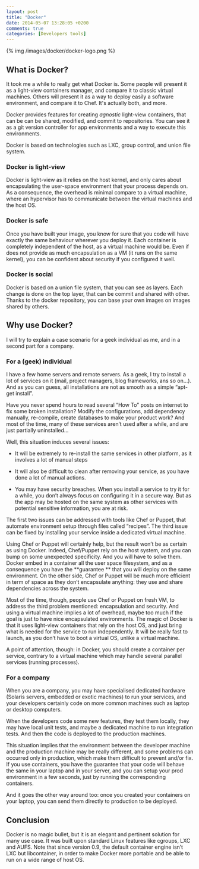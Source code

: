 ```yaml
---
layout: post
title: "Docker"
date: 2014-05-07 13:28:05 +0200
comments: true
categories: [Developers tools]
---
```


{% img /images/docker/docker-logo.png %}

What is Docker?
---------------

It took me a while to really get what Docker is. Some people will present it as a light-view containers manager, and compare it to classic virtual machines. Others will present it as a way to deploy easily a software environment, and compare it to Chef.
It's actually both, and more.

<!-- more -->

Docker provides features for creating *agnostic* light-view containers, that can be can be shared, modified, and commit to repositories.
You can see it as a git version controller for app environments and a way to execute this environments.

Docker is based on technologies such as LXC, group control, and union file system.

### Docker is light-view

Docker is light-view as it relies on the host kernel, and only cares about encapsulating the user-space environment that your process depends on. As a consequence, the overhead is minimal compare to a virtual machine, where an hypervisor has to communicate between the virtual machines and the host OS.

### Docker is safe

Once you have built your image, you know for sure that you code will have exactly the same behaviour wherever you deploy it. Each container is completely independent of the host, as a virtual machine would be. Even if does not provide as much encapsulation as a VM (it runs on the same kernel), you can be confident about security if you configured it well.

### Docker is social

Docker is based on a union file system, that you can see as layers. Each change is done on the top layer, that can be commit and shared with other. Thanks to the docker repository, you can base your own images on images shared by others.

Why use Docker?
---------------------

I will try to explain a case scenario for a geek individual as me, and in a second part for a company.

### For a (geek) individual

I have a few home servers and remote servers. As a geek, I try to install a lot of services on it (mail, project managers, blog frameworks, ans so on...). And as you can guess, all installations are not as smooth as a simple “apt-get install”.

Have you never spend hours to read several “How To” posts on internet to fix some broken installation? Modify the configurations, add dependency manually, re-compile, create databases to make your product work? And most of the time, many  of these services aren’t used after a while, and are just partially uninstalled...

Well, this situation induces several issues:

 * It will be extremely to re-install the same services in other platform, as it involves a lot of manual steps

 * It will also be difficult to clean after removing your service, as you have done a lot of manual actions.

 * You may have security breaches. When you install a service to try it for a while, you don’t always focus on configuring it in a secure way. But as the app may be hosted on the same system as other services with potential sensitive information, you are at risk.

The first two issues can be addressed with tools like Chef or Puppet, that automate environment setup through files called “recipes”. The third issue can be fixed by installing your service inside a dedicated virtual machine.

Using Chef or  Puppet will certainly help, but the result won’t be as certain as using Docker. Indeed, Chef/Puppet rely on the host system, and you can bump on some unexpected specificity. And you will have to solve them. Docker embed in a container all the user space filesystem, and as a consequence you have the **guarantee ** that you will deploy on the same environment. On the other side, Chef or Puppet will be much more efficient in term of space as they don’t encapsulate anything: they use and share dependencies across the system.

Most of the time, though, people use Chef or Puppet on fresh VM, to address the third problem mentioned: encapsulation and security. And using a virtual machine implies a lot of overhead, maybe too much if the goal is just to have nice encapsulated environments.
The magic of Docker is that it uses light-view containers that rely on the host OS, and just bring what is needed for the service to run independently.
It will be really fast to launch, as you don’t have to boot a virtual OS, unlike a virtual machine.

A point of attention, though: in Docker, you should create a container per service, contrary to a virtual machine which may handle several parallel services (running processes).

### For  a company

When you are a company, you may have specialised dedicated hardware (Solaris servers, embedded or exotic machines) to run your services, and your developers certainly code on more common machines such as laptop or desktop computers.

When the developers code some new features, they test them locally, they may have local unit tests, and maybe a dedicated machine to run integration tests. And then the code is deployed to the production machines.

This situation implies that the environment between the developer machine and the production machine may be really different, and some problems can occurred only in production, which make them difficult to prevent and/or fix.
If you use containers, you have the guarantee that your code will behave the same in your laptop and in your server, and you can setup your prod environment in a few seconds, just by running the corresponding containers.

And it goes the other way around too: once you created your containers on your laptop, you can send them directly to production to be deployed.

Conclusion
--------------

Docker is no magic bullet, but it is an elegant and pertinent solution for many use case. It was built upon standard Linux features like cgroups, LXC and AUFS.  Note that since version 0.9, the default container engine isn’t LXC but libcontainer, in order to make Docker more portable and be able to run on a wide range of host OS.
